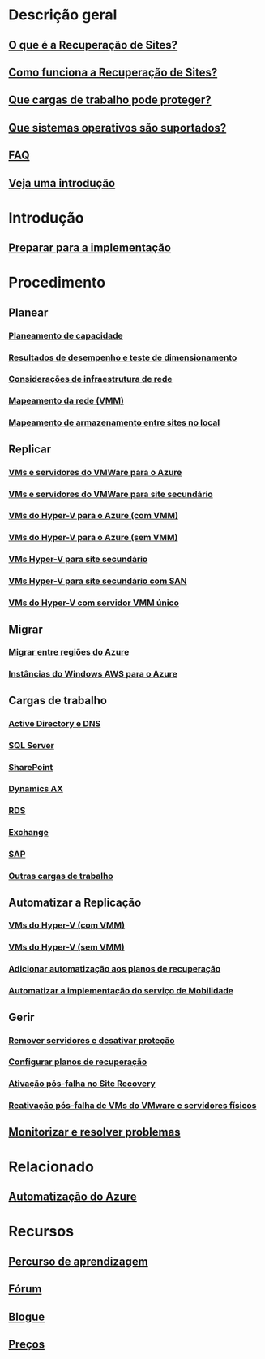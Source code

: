 # Descrição geral
## [O que é a Recuperação de Sites?](site-recovery-overview.md)
## [Como funciona a Recuperação de Sites?](site-recovery-components.md)
## [Que cargas de trabalho pode proteger?](site-recovery-workload.md)
## [Que sistemas operativos são suportados?](site-recovery-support-matrix.md)
## [FAQ](site-recovery-faq.md)
## [Veja uma introdução](https://www.youtube.com/watch?v=eOOwMQPBKfM)

# Introdução
## [Preparar para a implementação](site-recovery-best-practices.md)

# Procedimento
## Planear
### [Planeamento de capacidade](site-recovery-capacity-planner.md)
### [Resultados de desempenho e teste de dimensionamento](site-recovery-performance-and-scaling-testing-on-premises-to-on-premises.md)
### [Considerações de infraestrutura de rede](site-recovery-network-design.md)
### [Mapeamento da rede (VMM)](site-recovery-network-mapping.md)
### [Mapeamento de armazenamento entre sites no local](site-recovery-storage-mapping.md)
## Replicar
### [VMs e servidores do VMWare para o Azure](site-recovery-vmware-to-azure.md)
### [VMs e servidores do VMWare para site secundário](site-recovery-vmware-to-vmware.md)
### [VMs do Hyper-V para o Azure (com VMM)](site-recovery-vmm-to-azure.md)
### [VMs do Hyper-V para o Azure (sem VMM)](site-recovery-hyper-v-site-to-azure.md)
### [VMs Hyper-V para site secundário](site-recovery-vmm-to-vmm.md)
### [VMs Hyper-V para site secundário com SAN](site-recovery-vmm-san.md)
### [VMs do Hyper-V com servidor VMM único](site-recovery-single-vmm.md)
## Migrar
### [Migrar entre regiões do Azure](site-recovery-migrate-azure-to-azure.md)
### [Instâncias do Windows AWS para o Azure](site-recovery-migrate-aws-to-azure.md)
## Cargas de trabalho
### [Active Directory e DNS](site-recovery-active-directory.md)
### [SQL Server](site-recovery-sql.md)
### [SharePoint](site-recovery-workload.md#protect-sharepoint)
### [Dynamics AX](site-recovery-workload.md#protect-dynamics-ax)
### [RDS](site-recovery-workload.md#protect-rds)
### [Exchange](site-recovery-workload.md#protect-exchange)
### [SAP](site-recovery-workload.md#protect-sap)
### [Outras cargas de trabalho](site-recovery-workload.md#workload-summary)
## Automatizar a Replicação
### [VMs do Hyper-V (com VMM)](site-recovery-deploy-with-powershell.md)
### [VMs do Hyper-V (sem VMM)](site-recovery-deploy-with-powershell-resource-manager.md)
### [Adicionar automatização aos planos de recuperação](site-recovery-runbook-automation.md)
### [Automatizar a implementação do serviço de Mobilidade](site-recovery-automate-mobility-service-install.md)
## Gerir
### [Remover servidores e desativar proteção](site-recovery-manage-registration-and-protection.md)
### [Configurar planos de recuperação](site-recovery-create-recovery-plans.md)
### [Ativação pós-falha no Site Recovery](site-recovery-failover.md)
### [Reativação pós-falha de VMs do VMware e servidores físicos](site-recovery-failback-azure-to-vmware.md)
## [Monitorizar e resolver problemas](site-recovery-monitoring-and-troubleshooting.md)

# Relacionado
## [Automatização do Azure](/azure/automation/)

# Recursos
## [Percurso de aprendizagem](https://azure.microsoft.com/documentation/learning-paths/site-recovery/)
## [Fórum](https://social.msdn.microsoft.com/Forums/azure/en-US/home?forum=hypervrecovmgr)
## [Blogue](http://azure.microsoft.com/blog/tag/azure-site-recovery/)
## [Preços](https://azure.microsoft.com/pricing/details/site-recovery/)


<!--HONumber=Nov16_HO2-->


